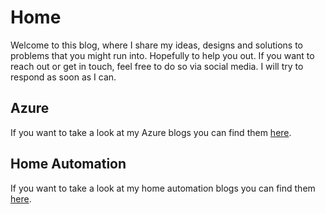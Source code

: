 # Home

Welcome to this blog, where I share my ideas, designs and solutions to problems that you might run into. Hopefully to help you out. If you want to reach out or get in touch, feel free to do so via social media. I will try to respond as soon as I can.

## Azure

If you want to take a look at my Azure blogs you can find them [here](/blog/category/azure/).

## Home Automation

If you want to take a look at my home automation blogs you can find them [here](/blog/category/home-automation/).

